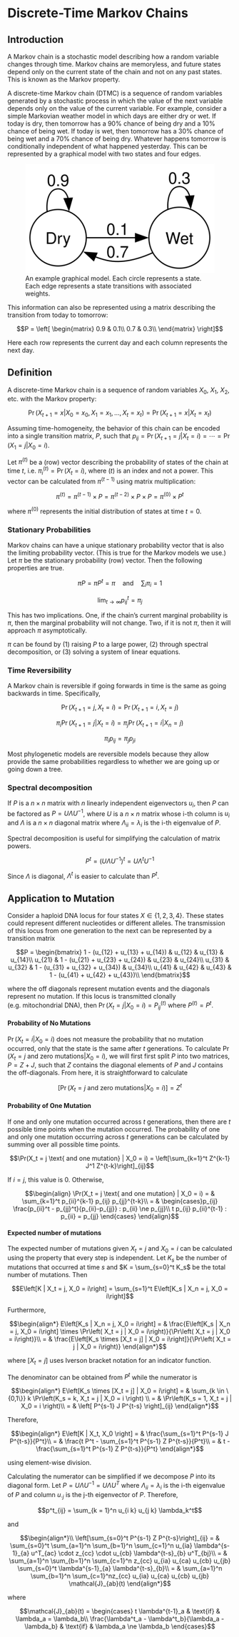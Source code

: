 # Discrete-Time Markov Chains

## Introduction

A Markov chain is a stochastic model describing how a random variable
changes through time. Markov chains are memoryless, and future states
depend only on the current state of the chain and not on any past
states. This is known as the Markov property.

A discrete-time Markov chain (DTMC) is a sequence of random variables
generated by a stochastic process in which the value of the next
variable depends only on the value of the current variable. For example,
consider a simple Markovian weather model in which days are either dry
or wet. If today is dry, then tomorrow has a 90% chance of being dry and
a 10% chance of being wet. If today is wet, then tomorrow has a 30%
chance of being wet and a 70% chance of being dry. Whatever happens
tomorrow is conditionally independent of what happened yesterday. This
can be represented by a graphical model with two states and four edges.

<figure>
<img src="src/../images/weather.svg"
alt="An example graphical model. Each circle represents a state. Each edge represents a state transitions with associated weights." />
<figcaption aria-hidden="true">An example graphical model. Each circle
represents a state. Each edge represents a state transitions with
associated weights.</figcaption>
</figure>

This information can also be represented using a matrix describing the
transition from today to tomorrow:

``` math
P = \left[
\begin{matrix}
0.9 & 0.1\\
0.7 & 0.3\\
\end{matrix}
\right]
```

Here each row represents the current day and each column represents the
next day.

## Definition

A discrete-time Markov chain is a sequence of random variables $`X_0`$,
$`X_1`$, $`X_2`$, etc. with the Markov property:

``` math
\Pr(X_{t+1} = x | X_0 = x_0, X_1 = x_1, \ldots , X_t = x_t) = \Pr(X_{t+1} = x | X_t = x_t)
```

Assuming time-homogeneity, the behavior of this chain can be encoded
into a single transition matrix, $`P`$, such that
$`p_{ij} = \Pr(X_{t+1} = j | X_t = i) = \cdots = \Pr(X_{1} = j | X_0 = i)`$.

Let $`\pi^{(t)}`$ be a (row) vector describing the probability of states
of the chain at time $`t`$, i.e. $`\pi^{(t)}_i = \Pr(X_{t} = i)`$, where
$`(t)`$ is an index and not a power. This vector can be calculated from
$`\pi^{(t-1)}`$ using matrix multiplication:

``` math
\pi^{(t)} = \pi^{(t-1)} \times P = \pi^{(t-2)} \times P \times P = \pi^{(0)} \times P^t
```

where $`\pi^{(0)}`$ represents the initial distribution of states at
time $`t = 0`$.

### Stationary Probabilities

Markov chains can have a unique stationary probability vector that is
also the limiting probability vector. (This is true for the Markov
models we use.) Let $`\pi`$ be the stationary probability (row) vector.
Then the following properties are true.

``` math
\pi P = \pi P^t = \pi \quad\text{and}\quad \sum_i \pi_i = 1
```

``` math
\lim_{t \to \infty} p^t_{ij} = \pi_j
```

This has two implications. One, if the chain’s current marginal
probability is $`\pi`$, then the marginal probability will not change.
Two, if it is not $`\pi`$, then it will approach $`\pi`$ asymptotically.

$`\pi`$ can be found by (1) raising $`P`$ to a large power, (2) through
spectral decomposition, or (3) solving a system of linear equations.

### Time Reversibility

A Markov chain is reversible if going forwards in time is the same as
going backwards in time. Specifically,

``` math
\Pr(X_{t+1} = j , X_t = i) = \Pr(X_{t+1} = i , X_t = j)
```

``` math
\pi_i \Pr(X_{t+1} = j | X_t = i) = \pi_j \Pr(X_{t+1} = i | X_n = j)
```

``` math
\pi_i p_{ij} = \pi_j p_{ji}
```

Most phylogenetic models are reversible models because they allow
provide the same probabilities regardless to whether we are going up or
going down a tree.

### Spectral decomposition

If $`P`$ is a $`n \times n`$ matrix with $`n`$ linearly independent
eigenvectors $`u_i`$, then $`P`$ can be factored as
$`P = U \Lambda U^{-1}`$, where $`U`$ is a $`n \times n`$ matrix whose
i-th column is $`u_i`$ and $`\Lambda`$ is a $`n \times n`$ diagonal
matrix where $`\Lambda_{ii} = \lambda_i`$ is the i-th eigenvalue of
$`P`$.

Spectral decomposition is useful for simplifying the calculation of
matrix powers.

``` math
P^t = (U \Lambda U^{-1})^t = U \Lambda^t U^{-1}
```

Since $`\Lambda`$ is diagonal, $`\Lambda^t`$ is easier to calculate than
$`P^t`$.

## Application to Mutation

Consider a haploid DNA locus for four states $`X \in \{1, 2, 3, 4\}`$.
These states could represent different nucleotides or different alleles.
The transmission of this locus from one generation to the next can be
represented by a transition matrix

``` math
P = \begin{bmatrix}
 1 - (u_{12} + u_{13} + u_{14}) & u_{12} & u_{13} & u_{14}\\
u_{21} & 1 - (u_{21} + u_{23} + u_{24}) & u_{23} & u_{24}\\
u_{31} & u_{32} & 1 - (u_{31} + u_{32} + u_{34}) & u_{34}\\
u_{41} & u_{42} & u_{43} & 1 - (u_{41} + u_{42} + u_{43})\\
\end{bmatrix}
```

where the off diagonals represent mutation events and the diagonals
represent no mutation. If this locus is transmitted clonally
(e.g. mitochondrial DNA), then $`\Pr(X_t = j | X_0 = i) = P^{(t)}_{ij}`$
where $`P^{(t)} = P^t`$.

#### Probability of No Mutations

$`\Pr(X_t = i | X_0 = i)`$ does not measure the probability that no
mutation occurred, only that the state is the same after $`t`$
generations. To calculate
$`\Pr(X_t = j \text{ and zero mutations} | X_0 = i)`$, we will first
first split $`P`$ into two matrices, $`P = Z + J`$, such that $`Z`$
contains the diagonal elements of $`P`$ and $`J`$ contains the
off-diagonals. From here, it is straightforward to calculate

``` math
\left[\Pr(X_t = j \text{ and zero mutations} | X_0 = i)\right] = Z^t
```

#### Probability of One Mutation

If one and only one mutation occurred across $`t`$ generations, then
there are $`t`$ possible time points when the mutation occurred. The
probability of one and only one mutation occurring across $`t`$
generations can be calculated by summing over all possible time points.

``` math
\Pr(X_t = j \text{ and one mutation} | X_0 = i) =
\left[\sum_{k=1}^t Z^{k-1} J^1 Z^{t-k}\right]_{ij}
```

If $`i = j`$, this value is 0. Otherwise,

``` math
\begin{align}
\Pr(X_t = j \text{ and one mutation} | X_0 = i) = &
\sum_{k=1}^t p_{ii}^{k-1} p_{ij} p_{jj}^{t-k}\\
= & \begin{cases}p_{ij} \frac{p_{ii}^t - p_{jj}^t}{p_{ii}-p_{jj}} : p_{ii} \ne p_{jj}\\
t p_{ij} p_{ii}^{t-1} : p_{ii} = p_{jj}
\end{cases}
\end{align}
```

#### Expected number of mutations

The expected number of mutations given $`X_t = j`$ and $`X_0 = i`$ can
be calculated using the property that every step is independent. Let
$`K_s`$ be the number of mutations that occurred at time $`s`$ and
$`K = \sum_{s=0}^t K_s`$ be the total number of mutations. Then

``` math
E\left[K | X_t = j, X_0 = i\right] = \sum_{s=1}^t E\left[K_s | X_n = j, X_0 = i\right]
```

Furthermore,

``` math
\begin{align*}
E\left[K_s | X_n = j, X_0 = i\right] = & \frac{E\left[K_s | X_n = j, X_0 = i\right] \times \Pr\left( X_t = j | X_0 = i\right)}{\Pr\left( X_t = j | X_0 = i\right)}\\
= & \frac{E\left[K_s \times [X_t = j] | X_0 = i\right]}{\Pr\left( X_t = j | X_0 = i\right)}
\end{align*}
```

where $`[X_t = j]`$ uses Iverson bracket notation for an indicator
function.

The denominator can be obtained from $`P^t`$ while the numerator is

``` math
\begin{align*}
E\left[K_s \times [X_t = j] | X_0 = i\right]  = &
\sum_{k \in \{0,1\}} k \Pr\left(K_s = k, X_t = j | X_0 = i \right)  \\
= & \Pr\left(K_s = 1, X_t = j | X_0 = i \right)\\
= & \left[ P^{s-1} J P^{t-s} \right]_{ij}
\end{align*}
```

Therefore,

``` math
\begin{align*}
E\left[K | X_t, X_0 \right] = & \frac{\sum_{s=1}^t P^{s-1} J P^{t-s}}{P^t}\\
= & \frac{t P^t - \sum_{s=1}^t P^{s-1} Z P^{t-s}}{P^t}\\
= & t - \frac{\sum_{s=1}^t P^{s-1} Z P^{t-s}}{P^t}
\end{align*}
```

using element-wise division.

Calculating the numerator can be simplified if we decompose $`P`$ into
its diagonal form. Let $`P = U \Lambda U^{-1} = U \Lambda U^{T}`$ where
$`\Lambda_{ii} = \lambda_i`$ is the i-th eigenvalue of $`P`$ and column
$`u_{\cdot j}`$ is the j-th eigenvector of $`P`$. Therefore,

``` math
p^t_{ij} = \sum_{k = 1}^n u_{i k} u_{j k} \lambda_k^t
```

and

``` math
\begin{align*}\\
\left[\sum_{s=0}^t P^{s-1} Z P^{t-s}\right]_{ij} = &
\sum_{s=0}^t \sum_{a=1}^n \sum_{b=1}^n \sum_{c=1}^n
u_{ia} \lambda^{s-1}_{a} u^T_{ac} \cdot
z_{cc} \cdot
u_{cb} \lambda^{t-s}_{b} u^T_{bj}\\
= & 
\sum_{a=1}^n \sum_{b=1}^n \sum_{c=1}^n
z_{cc} 
u_{ia} u_{ca}
u_{cb} u_{jb}
\sum_{s=0}^t \lambda^{s-1}_{a}
\lambda^{t-s}_{b}\\
= & 
\sum_{a=1}^n \sum_{b=1}^n \sum_{c=1}^nz_{cc} 
u_{ia} u_{ca}
u_{cb} u_{jb}
\mathcal{J}_{ab}(t)
\end{align*}
```

where

``` math
\mathcal{J}_{ab}(t) = \begin{cases}
t \lambda^{t-1}_a & \text{if} & \lambda_a = \lambda_b\\
 \frac{\lambda^t_a - \lambda^t_b}{\lambda_a - \lambda_b} & \text{if} & \lambda_a \ne \lambda_b
\end{cases}
```

